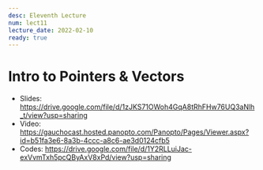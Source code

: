 ```yaml
---
desc: Eleventh Lecture
num: lect11
lecture_date: 2022-02-10
ready: true
---
```


# Intro to Pointers & Vectors

* Slides: <https://drive.google.com/file/d/1zJKS71OWoh4GqA8tRhFHw76UQ3aNlh_t/view?usp=sharing>
* Video: <https://gauchocast.hosted.panopto.com/Panopto/Pages/Viewer.aspx?id=b51fa3e6-8a3b-4ccc-a8c6-ae3d0124cfb5>
* Codes: <https://drive.google.com/file/d/1Y2RLLuiJac-exVvmTxh5pcQByAxV8xPd/view?usp=sharing>

